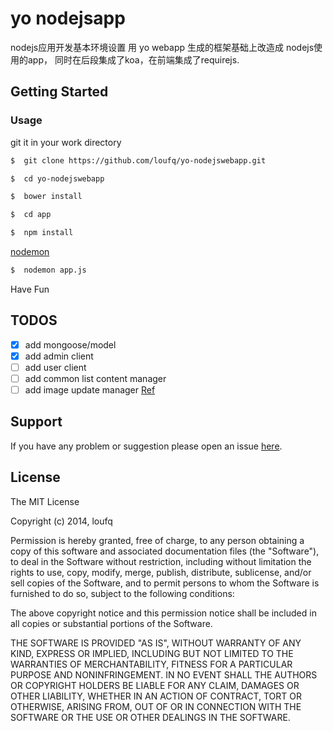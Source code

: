 yo nodejsapp
=========
nodejs应用开发基本环境设置
用 yo webapp 生成的框架基础上改造成 nodejs使用的app， 
同时在后段集成了koa，在前端集成了requirejs.


## Getting Started


### Usage

git it in your work directory

```bash
$  git clone https://github.com/loufq/yo-nodejswebapp.git
```

```bash
$  cd yo-nodejswebapp
```

```bash
$  bower install
```

```bash
$  cd app
```

```bash
$  npm install 
```
[nodemon](https://github.com/remy/nodemon)
```bash
$  nodemon app.js
```

Have Fun

## TODOS
- [x] add mongoose/model 
- [x] add admin client
- [ ] add user client
- [ ] add common list content manager 
- [ ] add image update manager [Ref](https://github.com/arvindr21/expressjs-fileupload)

## Support
If you have any problem or suggestion please open an issue [here](https://github.com/loufq/yo-nodejswebapp/issues).

## License 

The MIT License

Copyright (c) 2014, loufq

Permission is hereby granted, free of charge, to any person
obtaining a copy of this software and associated documentation
files (the "Software"), to deal in the Software without
restriction, including without limitation the rights to use,
copy, modify, merge, publish, distribute, sublicense, and/or sell
copies of the Software, and to permit persons to whom the
Software is furnished to do so, subject to the following
conditions:

The above copyright notice and this permission notice shall be
included in all copies or substantial portions of the Software.

THE SOFTWARE IS PROVIDED "AS IS", WITHOUT WARRANTY OF ANY KIND,
EXPRESS OR IMPLIED, INCLUDING BUT NOT LIMITED TO THE WARRANTIES
OF MERCHANTABILITY, FITNESS FOR A PARTICULAR PURPOSE AND
NONINFRINGEMENT. IN NO EVENT SHALL THE AUTHORS OR COPYRIGHT
HOLDERS BE LIABLE FOR ANY CLAIM, DAMAGES OR OTHER LIABILITY,
WHETHER IN AN ACTION OF CONTRACT, TORT OR OTHERWISE, ARISING
FROM, OUT OF OR IN CONNECTION WITH THE SOFTWARE OR THE USE OR
OTHER DEALINGS IN THE SOFTWARE.
